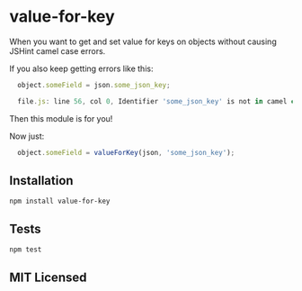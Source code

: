 # value-for-key

When you want to get and set value for keys on objects without causing JSHint camel case errors.

If you also keep getting errors like this:

```js
  object.someField = json.some_json_key;
```

```js
  file.js: line 56, col 0, Identifier 'some_json_key' is not in camel case.
```

Then this module is for you!

Now just:

```js
  object.someField = valueForKey(json, 'some_json_key');
```

## Installation

`npm install value-for-key`

## Tests

`npm test`

## MIT Licensed
